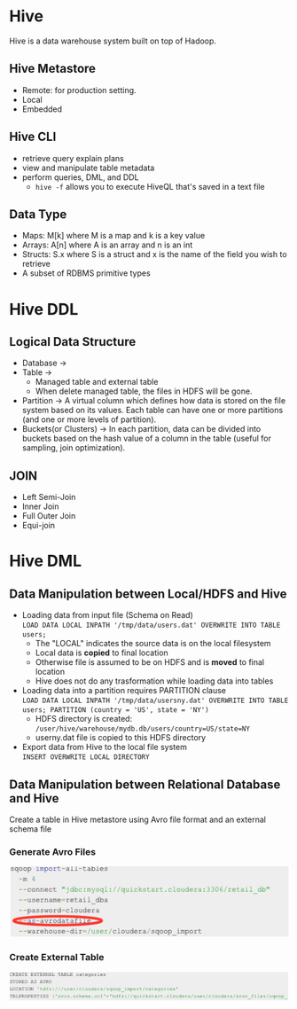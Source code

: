 # Hive
Hive is a data warehouse system built on top of Hadoop. 

## Hive Metastore
* Remote: for production setting. 
* Local
* Embedded

## Hive CLI
* retrieve query explain plans
* view and manipulate table metadata
* perform queries, DML, and DDL
  - `hive -f` allows you to execute HiveQL that's saved in a text file
  
## Data Type
* Maps: M[k] where M is a map and k is a key value
* Arrays: A[n] where A is an array and n is an int
* Structs: S.x where S is a struct and x is the name of the field you wish to retrieve
* A subset of RDBMS primitive types

# Hive DDL
## Logical Data Structure
* Database -> 
* Table -> 
  - Managed table and external table
  - When delete managed table, the files in HDFS will be gone.
* Partition -> A virtual column which defines how data is stored on the file system based on its values. Each table can have one or more partitions (and one or more levels of partition). 
* Buckets(or Clusters) -> In each partition, data can be divided into buckets based on the hash value of a column in the table (useful for sampling, join optimization). 

## JOIN
* Left Semi-Join
* Inner Join
* Full Outer Join
* Equi-join

# Hive DML
## Data Manipulation between Local/HDFS and Hive
* Loading data from input file (Schema on Read)  
`LOAD DATA LOCAL INPATH '/tmp/data/users.dat' OVERWRITE INTO TABLE users;`
  - The "LOCAL" indicates the source data is on the local filesystem
  - Local data is **copied** to final location
  - Otherwise file is assumed to be on HDFS and is **moved** to final location
  - Hive does not do any trasformation while loading data into tables
* Loading data into a partition requires PARTITION clause  
`LOAD DATA LOCAL INPATH '/tmp/data/usersny.dat' OVERWRITE INTO TABLE users; PARTITION (country = 'US', state = 'NY')`
  - HDFS directory is created: `/user/hive/warehouse/mydb.db/users/country=US/state=NY`
  - userny.dat file is copied to this HDFS directory
* Export data from Hive to the local file system  
`INSERT OVERWRITE LOCAL DIRECTORY`

## Data Manipulation between Relational Database and Hive
Create a table in Hive metastore using Avro file format and an external schema file

### Generate Avro Files
![dml-1-generate-avro-files](dml-1-generate-avro-files.png)
### Create External Table
![dml-2-create-external-table](dml-2-create-external-table.png)
